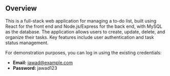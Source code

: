 ## Overview

This is a full-stack web application for managing a to-do list, built using React for the front end and Node.js/Express for the back end, with MySQL as the database. The application allows users to create, update, delete, and organize their tasks. Key features include user authentication and task status management.

For demonstration purposes, you can log in using the existing credentials:
- **Email:** jawad@example.com
- **Password:** jawad123

